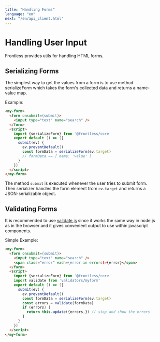 ```yaml
---
title: "Handling Forms"
language: "en"
next: "/en/api_client.html"
---
```


# Handling User Input

Frontless provides utils for handling HTML forms.

## Serializing Forms

The simplest way to get the values from a form is to use method serializeForm which takes the form's collected data and returns a name-value map.

Example:

```html
<my-form>
  <form onsubmit={submit}>
    <input type="text" name="search" />
  </form>
  <script>
    import {serializeForm} from '@frontless/core'
    export default () => ({
      submit(ev) {
        ev.preventDefault()
        const formData = serializeForm(ev.target)
        // formData == { name: 'value' }
      }
    })
  </script>
</my-form>
```

The method `submit` is executed whenever the user tries to submit form. Then serializer handles the form element from `ev.target` and returns a JSON-serializable object.

## Validating Forms

It is recommended to use [validate.js](https://validatejs.org/) since it works the same way in node.js as in the browser and it gives convenient output to use within javascript components.

Simple Example:

```html
<my-form>
  <form onsubmit={submit}>
    <input type="text" name="search" />
    <span class="error" each={error in errors}>{error}</span>
  </form>
  <script>
    import {serializeForm} from '@frontless/core'
    import validate from 'validators/myform'
    export default () => ({
      submit(ev) {
        ev.preventDefault()
        const formData = serializeForm(ev.target)
        const errors = validate(formData)
        if (errors) {
          return this.update({errors,}) // stop and show the errors
        }
      }
    })
  </script>
</my-form>
```